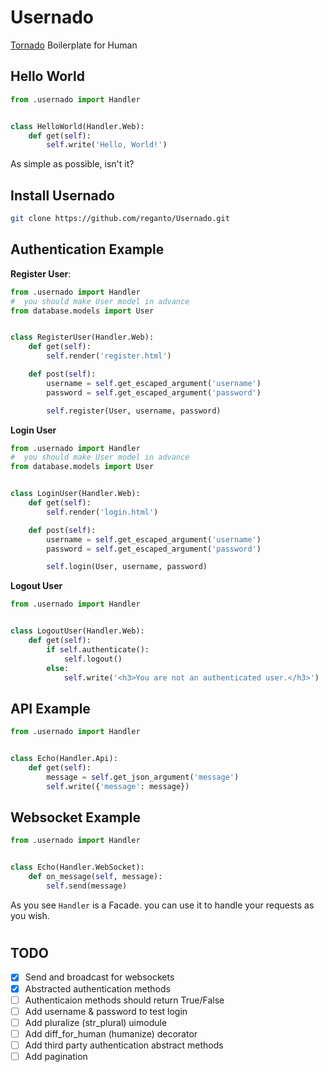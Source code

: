 # Usernado

[Tornado](https://www.tornadoweb.org/en/stable/) Boilerplate for Human 

## Hello World

```python
from .usernado import Handler


class HelloWorld(Handler.Web):
    def get(self):
        self.write('Hello, World!')
```

As simple as possible, isn't it?

## Install Usernado 

```bash
git clone https://github.com/reganto/Usernado.git
```

## Authentication Example

**Register User**:

```python
from .usernado import Handler
#  you should make User model in advance
from database.models import User


class RegisterUser(Handler.Web):
    def get(self):
        self.render('register.html')

    def post(self):
        username = self.get_escaped_argument('username')
        password = self.get_escaped_argument('password')

        self.register(User, username, password)
```

**Login User**

```python
from .usernado import Handler
#  you should make User model in advance
from database.models import User


class LoginUser(Handler.Web):
    def get(self):
        self.render('login.html')

    def post(self):
        username = self.get_escaped_argument('username')
        password = self.get_escaped_argument('password')

        self.login(User, username, password)
```

**Logout User**

```python
from .usernado import Handler


class LogoutUser(Handler.Web):
    def get(self):
        if self.authenticate():
            self.logout()
        else:
            self.write('<h3>You are not an authenticated user.</h3>')
```

## API Example

```python
from .usernado import Handler


class Echo(Handler.Api):
    def get(self):    
        message = self.get_json_argument('message')
        self.write({'message': message})
```

## Websocket Example

```python
from .usernado import Handler


class Echo(Handler.WebSocket):
    def on_message(self, message):
        self.send(message)
```

As you see `Handler` is a Facade. you can use it to handle your requests as you wish.

# 

## TODO

- [x] Send and broadcast for websockets
- [x] Abstracted authentication methods
- [ ] Authenticaion methods should return True/False
- [ ] Add username & password to test login 
- [ ] Add pluralize (str_plural) uimodule
- [ ] Add diff_for_human (humanize) decorator
- [ ] Add third party authentication abstract methods
- [ ] Add pagination
